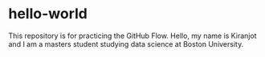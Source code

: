 # hello-world
This repository is for practicing the GitHub Flow.
Hello, my name is Kiranjot and I am a masters student studying data science at Boston University.
